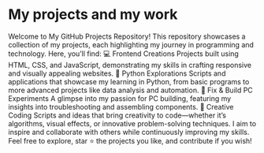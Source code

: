 # My projects and my work
 Welcome to My GitHub Projects Repository! This repository showcases a collection of my projects, each highlighting my journey in programming and technology. Here, you’ll find:  💻 Frontend Creations Projects built using HTML, CSS, and JavaScript, demonstrating my skills in crafting responsive and visually appealing websites.  🐍 Python Explorations Scripts and applications that showcase my learning in Python, from basic programs to more advanced projects like data analysis and automation.  🔧 Fix & Build PC Experiments A glimpse into my passion for PC building, featuring my insights into troubleshooting and assembling components.  📜 Creative Coding Scripts and ideas that bring creativity to code—whether it’s algorithms, visual effects, or innovative problem-solving techniques.  I aim to inspire and collaborate with others while continuously improving my skills. Feel free to explore, star ⭐ the projects you like, and contribute if you wish!
